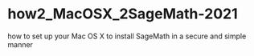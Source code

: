 # how2_MacOSX_2SageMath-2021
how to set up your Mac OS X to install SageMath in a secure and simple manner
